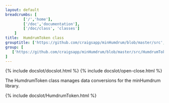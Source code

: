 ```yaml
---
layout: default
breadcrumbs: [
		['/','home'], 
		['/doc','documentation'], 
		['/doc/class', 'classes']
	]
title:  HumdrumToken class
grouptitle: ['https://github.com/craigsapp/minHumdrum/blob/master/src', 'Source Code']
group: [
   ['https://github.com/craigsapp/minHumdrum/blob/master/src/HumdrumToken.cpp', 'HumdrumToken.cpp'],
]
---
```


{% include docslot/docslot.html %}
{% include docslot/open-close.html %}

The HumdrumToken class manages data conversions for the minHumdrum library.

{% include docslot/HumdrumToken.html %}

&nbsp;

